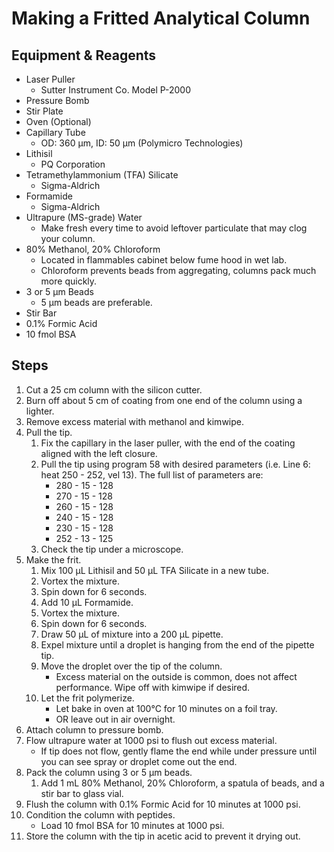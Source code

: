 # Making a Fritted Analytical Column

## Equipment & Reagents

* Laser Puller
    * Sutter Instrument Co. Model P-2000
* Pressure Bomb
* Stir Plate
* Oven (Optional)
* Capillary Tube
    * OD: 360 μm, ID: 50 μm (Polymicro Technologies)
* Lithisil
    * PQ Corporation
* Tetramethylammonium (TFA) Silicate
    * Sigma-Aldrich
* Formamide
    * Sigma-Aldrich
* Ultrapure (MS-grade) Water
    * Make fresh every time to avoid leftover particulate that may clog your
      column.
* 80% Methanol, 20% Chloroform
    * Located in flammables cabinet below fume hood in wet lab.
    * Chloroform prevents beads from aggregating, columns pack much more
      quickly.
* 3 or 5 μm Beads
    * 5 μm beads are preferable.
* Stir Bar
* 0.1% Formic Acid
* 10 fmol BSA

## Steps

1. Cut a 25 cm column with the silicon cutter.
2. Burn off about 5 cm of coating from one end of the column using a lighter.
3. Remove excess material with methanol and kimwipe.
4. Pull the tip.
    1. Fix the capillary in the laser puller, with the end of the coating
       aligned with the left closure.
    2. Pull the tip using program 58 with desired parameters (i.e. Line 6: heat
       250 - 252, vel 13). The full list of parameters are:
        * 280 - 15 - 128
        * 270 - 15 - 128
        * 260 - 15 - 128
        * 240 - 15 - 128
        * 230 - 15 - 128
        * 252 - 13 - 125
    3. Check the tip under a microscope.
5. Make the frit.
    1. Mix 100 μL Lithisil and 50 μL TFA Silicate in a new tube.
    2. Vortex the mixture.
    3. Spin down for 6 seconds.
    4. Add 10 μL Formamide.
    5. Vortex the mixture.
    6. Spin down for 6 seconds.
    7. Draw 50 μL of mixture into a 200 μL pipette.
    8. Expel mixture until a droplet is hanging from the end of the pipette tip.
    9. Move the droplet over the tip of the column.
        * Excess material on the outside is common, does not affect performance.
          Wipe off with kimwipe if desired.
    10. Let the frit polymerize.
        * Let bake in oven at 100°C for 10 minutes on a foil tray.
        * OR leave out in air overnight.
6. Attach column to pressure bomb.
7. Flow ultrapure water at 1000 psi to flush out excess material.
    * If tip does not flow, gently flame the end while under pressure until you
      can see spray or droplet come out the end.
8. Pack the column using 3 or 5 μm beads.
    1. Add 1 mL 80% Methanol, 20% Chloroform, a spatula of beads, and a stir bar
       to glass vial.
9. Flush the column with 0.1% Formic Acid for 10 minutes at 1000 psi.
10. Condition the column with peptides.
    * Load 10 fmol BSA for 10 minutes at 1000 psi.
11. Store the column with the tip in acetic acid to prevent it drying out.

